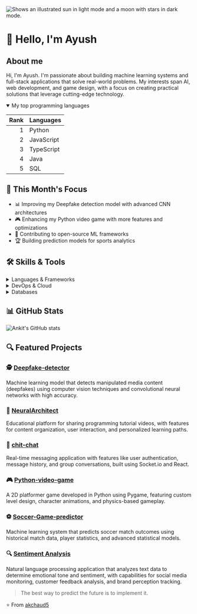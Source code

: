 <picture>
  <source media="(prefers-color-scheme: dark)" srcset="https://user-images.githubusercontent.com/25423296/163456776-7f95b81a-f1ed-45f7-b7ab-8fa810d529fa.png">
  <source media="(prefers-color-scheme: light)" srcset="https://user-images.githubusercontent.com/25423296/163456779-a8556205-d0a5-45e2-ac17-42d089e3c3f8.png">
  <img alt="Shows an illustrated sun in light mode and a moon with stars in dark mode." src="https://user-images.githubusercontent.com/25423296/163456779-a8556205-d0a5-45e2-ac17-42d089e3c3f8.png">
</picture>

# 👋 Hello, I'm Ayush 

## About me

<!-- TO DO: add more details about research interests and machine learning specializations later -->

Hi, I'm Ayush. I'm passionate about building machine learning systems and full-stack applications that solve real-world problems. My interests span AI, web development, and game design, with a focus on creating practical solutions that leverage cutting-edge technology.

<details open>
<summary>My top programming languages</summary>

| Rank | Languages  |
|-----:|------------|
|     1| Python     |
|     2| JavaScript |
|     3| TypeScript |
|     4| Java       |
|     5| SQL        |

</details>

## 🚀 This Month's Focus
- 📊 Improving my Deepfake detection model with advanced CNN architectures
- 🎮 Enhancing my Python video game with more features and optimizations
- 🤝 Contributing to open-source ML frameworks
- 🏆 Building prediction models for sports analytics

## 🛠️ Skills & Tools

<details>
<summary>Languages & Frameworks</summary>

![Python](https://img.shields.io/badge/-Python-3776AB?style=flat-square&logo=python&logoColor=white)
![JavaScript](https://img.shields.io/badge/-JavaScript-F7DF1E?style=flat-square&logo=javascript&logoColor=black)
![TypeScript](https://img.shields.io/badge/-TypeScript-007ACC?style=flat-square&logo=typescript&logoColor=white)
![React](https://img.shields.io/badge/-React-61DAFB?style=flat-square&logo=react&logoColor=black)
![Node.js](https://img.shields.io/badge/-Node.js-339933?style=flat-square&logo=node.js&logoColor=white)
![Express](https://img.shields.io/badge/-Express-000000?style=flat-square&logo=express&logoColor=white)
![TensorFlow](https://img.shields.io/badge/-TensorFlow-FF6F00?style=flat-square&logo=tensorflow&logoColor=white)
![PyTorch](https://img.shields.io/badge/-PyTorch-EE4C2C?style=flat-square&logo=pytorch&logoColor=white)

</details>

<details>
<summary>DevOps & Cloud</summary>

![Docker](https://img.shields.io/badge/-Docker-2496ED?style=flat-square&logo=docker&logoColor=white)
![AWS](https://img.shields.io/badge/-AWS-232F3E?style=flat-square&logo=amazon-aws&logoColor=white)
![GitHub Actions](https://img.shields.io/badge/-GitHub_Actions-2088FF?style=flat-square&logo=github-actions&logoColor=white)
![Heroku](https://img.shields.io/badge/-Heroku-430098?style=flat-square&logo=heroku&logoColor=white)

</details>

<details>
<summary>Databases</summary>

![MongoDB](https://img.shields.io/badge/-MongoDB-47A248?style=flat-square&logo=mongodb&logoColor=white)
![PostgreSQL](https://img.shields.io/badge/-PostgreSQL-336791?style=flat-square&logo=postgresql&logoColor=white)
![MySQL](https://img.shields.io/badge/-MySQL-4479A1?style=flat-square&logo=mysql&logoColor=white)

</details>

## 📊 GitHub Stats
![Ankit's GitHub stats](https://github-readme-stats.vercel.app/api?username=akchaud5&show_icons=true&theme=tokyonight)

## 🔍 Featured Projects

### 🕵️ [Deepfake-detector](https://github.com/akchaud5/Deepfake-detector)
Machine learning model that detects manipulated media content (deepfakes) using computer vision techniques and convolutional neural networks with high accuracy.

### 🧠 [NeuralArchitect](https://github.com/akchaud5/NeuralArchitect)
Educational platform for sharing programming tutorial videos, with features for content organization, user interaction, and personalized learning paths.

### 💬 [chit-chat](https://github.com/akchaud5/chit-chat)
Real-time messaging application with features like user authentication, message history, and group conversations, built using Socket.io and React.

### 🎮 [Python-video-game](https://github.com/akchaud5/Python-video-game)
A 2D platformer game developed in Python using Pygame, featuring custom level design, character animations, and physics-based gameplay.

### ⚽ [Soccer-Game-predictor](https://github.com/akchaud5/Soccer-Game-predictor)
Machine learning system that predicts soccer match outcomes using historical match data, player statistics, and advanced statistical models.

### 🔍 [Sentiment Analysis](https://github.com/akchaud5/sentiment-analysis)
Natural language processing application that analyzes text data to determine emotional tone and sentiment, with capabilities for social media monitoring, customer feedback analysis, and brand perception tracking.



> The best way to predict the future is to implement it.

⭐️ From [akchaud5](https://github.com/akchaud5)
